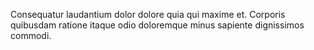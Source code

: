 Consequatur laudantium dolor dolore quia qui maxime et. Corporis quibusdam ratione itaque odio doloremque minus sapiente dignissimos commodi.